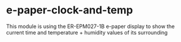 # e-paper-clock-and-temp
This module is using the ER-EPM027-1B e-paper display to show the current time and temperature + humidity values of its surrounding
